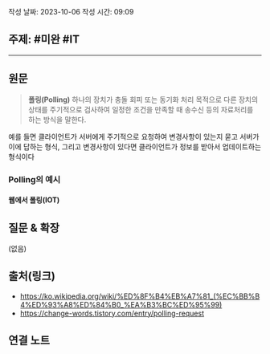 

작성 날짜: 2023-10-06
작성 시간: 09:09

## 주제: #미완 #IT


----
## 원문

> **폴링(Polling)**
>  하나의 장치가 충돌 회피 또는 동기화 처리 목적으로 다른 장치의 상태를 주기적으로 검사하여 일정한 조건을 만족할 때 송수신 등의 자료처리를 하는 방식을 말한다. 

예를 들면 클라이언트가 서버에게 주기적으로 요청하여 변경사항이 있는지 묻고 서버가 이에 답하는 형식, 그리고 변경사항이 있다면 클라이언트가 정보를 받아서 업데이트하는 형식이다

### Polling의 예시

#### 웹에서 폴링(IOT)



## 질문 & 확장

(없음)

## 출처(링크)
- https://ko.wikipedia.org/wiki/%ED%8F%B4%EB%A7%81_(%EC%BB%B4%ED%93%A8%ED%84%B0_%EA%B3%BC%ED%95%99)
- https://change-words.tistory.com/entry/polling-request
## 연결 노트











